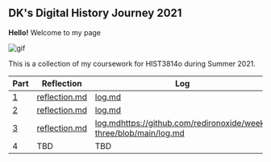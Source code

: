 ## DK's Digital History Journey 2021

**Hello!** Welcome to my page

![gif](http://clipart-library.com/img/2076960.gif)

This is a collection of my coursework for HIST3814o during Summer 2021.

|Part|Reflection|Log|
|---|---|---|
|[1](https://github.com/redironoxide/week-one)|[reflection.md](https://github.com/redironoxide/week-one/blob/main/reflection.md)|[log.md](https://github.com/redironoxide/week-one/blob/main/log.md)|
|[2](https://github.com/redironoxide/week-two)|[reflection.md](https://github.com/redironoxide/week-two/blob/main/reflection.md)|[log.md](https://github.com/redironoxide/week-two/blob/main/log.md)|
|[3](https://github.com/redironoxide/week-three)|[reflection.md](https://github.com/redironoxide/week-three/blob/main/reflection.md)|[log.md]()https://github.com/redironoxide/week-three/blob/main/log.md|
|4|TBD|TBD|
